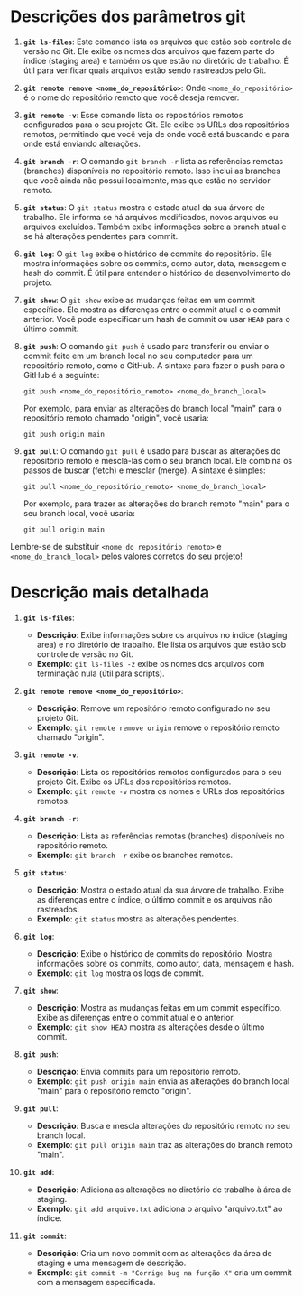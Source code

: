 # Descrições dos parâmetros git

1. **`git ls-files`**: Este comando lista os arquivos que estão sob controle de versão no Git. Ele exibe os nomes dos arquivos que fazem parte do índice (staging area) e também os que estão no diretório de trabalho. É útil para verificar quais arquivos estão sendo rastreados pelo Git.  
2. **`git remote remove <nome_do_repositório>`**: Onde `<nome_do_repositório>` é o nome do repositório remoto que você deseja remover.  
3. **`git remote -v`**: Esse comando lista os repositórios remotos configurados para o seu projeto Git. Ele exibe os URLs dos repositórios remotos, permitindo que você veja de onde você está buscando e para onde está enviando alterações.  
4. **`git branch -r`**: O comando `git branch -r` lista as referências remotas (branches) disponíveis no repositório remoto. Isso inclui as branches que você ainda não possui localmente, mas que estão no servidor remoto.  
5. **`git status`**: O `git status` mostra o estado atual da sua árvore de trabalho. Ele informa se há arquivos modificados, novos arquivos ou arquivos excluídos. Também exibe informações sobre a branch atual e se há alterações pendentes para commit.  
6. **`git log`**: O `git log` exibe o histórico de commits do repositório. Ele mostra informações sobre os commits, como autor, data, mensagem e hash do commit. É útil para entender o histórico de desenvolvimento do projeto.  
7. **`git show`**: O `git show` exibe as mudanças feitas em um commit específico. Ele mostra as diferenças entre o commit atual e o commit anterior. Você pode especificar um hash de commit ou usar `HEAD` para o último commit.  
8. **`git push`**: O comando `git push` é usado para transferir ou enviar o commit feito em um branch local no seu computador para um repositório remoto, como o GitHub. A sintaxe para fazer o push para o GitHub é a seguinte:  
   
   ```
   git push <nome_do_repositório_remoto> <nome_do_branch_local>
   ```
   
   Por exemplo, para enviar as alterações do branch local "main" para o repositório remoto chamado "origin", você usaria:  
   
   ```
   git push origin main
   ```

9. **`git pull`**: O comando `git pull` é usado para buscar as alterações do repositório remoto e mesclá-las com o seu branch local. Ele combina os passos de buscar (fetch) e mesclar (merge). A sintaxe é simples:  
   
   ```
   git pull <nome_do_repositório_remoto> <nome_do_branch_local>
   ```
   
   Por exemplo, para trazer as alterações do branch remoto "main" para o seu branch local, você usaria:  
   
   ```
   git pull origin main
   ```

Lembre-se de substituir `<nome_do_repositório_remoto>` e `<nome_do_branch_local>` pelos valores corretos do seu projeto!  

# Descrição mais detalhada  

1. **`git ls-files`**:  
   
   - **Descrição**: Exibe informações sobre os arquivos no índice (staging area) e no diretório de trabalho. Ele lista os arquivos que estão sob controle de versão no Git.  
   - **Exemplo**: `git ls-files -z` exibe os nomes dos arquivos com terminação nula (útil para scripts).  

2. **`git remote remove <nome_do_repositório>`**:  
   
   - **Descrição**: Remove um repositório remoto configurado no seu projeto Git.  
   - **Exemplo**: `git remote remove origin` remove o repositório remoto chamado "origin".  

3. **`git remote -v`**:  
   
   - **Descrição**: Lista os repositórios remotos configurados para o seu projeto Git. Exibe os URLs dos repositórios remotos.  
   - **Exemplo**: `git remote -v` mostra os nomes e URLs dos repositórios remotos.  

4. **`git branch -r`**:  
   
   - **Descrição**: Lista as referências remotas (branches) disponíveis no repositório remoto.  
   - **Exemplo**: `git branch -r` exibe os branches remotos.  

5. **`git status`**:  
   
   - **Descrição**: Mostra o estado atual da sua árvore de trabalho. Exibe as diferenças entre o índice, o último commit e os arquivos não rastreados.  
   - **Exemplo**: `git status` mostra as alterações pendentes.  

6. **`git log`**:  
   
   - **Descrição**: Exibe o histórico de commits do repositório. Mostra informações sobre os commits, como autor, data, mensagem e hash.  
   - **Exemplo**: `git log` mostra os logs de commit.  

7. **`git show`**:  
   
   - **Descrição**: Mostra as mudanças feitas em um commit específico. Exibe as diferenças entre o commit atual e o anterior.  
   - **Exemplo**: `git show HEAD` mostra as alterações desde o último commit.  

8. **`git push`**:  
   
   - **Descrição**: Envia commits para um repositório remoto.  
   - **Exemplo**: `git push origin main` envia as alterações do branch local "main" para o repositório remoto "origin".  

9. **`git pull`**:  
   
   - **Descrição**: Busca e mescla alterações do repositório remoto no seu branch local.  
   - **Exemplo**: `git pull origin main` traz as alterações do branch remoto "main".  

10. **`git add`**:  
    
    - **Descrição**: Adiciona as alterações no diretório de trabalho à área de staging.  
    - **Exemplo**: `git add arquivo.txt` adiciona o arquivo "arquivo.txt" ao índice.  

11. **`git commit`**:  
    
    - **Descrição**: Cria um novo commit com as alterações da área de staging e uma mensagem de descrição.  
    - **Exemplo**: `git commit -m "Corrige bug na função X"` cria um commit com a mensagem especificada.  
